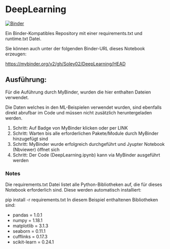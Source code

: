 # DeepLearning

[![Binder](https://mybinder.org/badge_logo.svg)](https://mybinder.org/v2/gh/Soley02/DeepLearning/HEAD)

Ein Binder-Kompatibles Repository mit einer requirements.txt und runtime.txt Datei.

Sie können auch unter der folgenden Binder-URL dieses Notebook erzeugen:

https://mybinder.org/v2/gh/Soley02/DeepLearning/HEAD

## Ausführung:

Für die Auführung durch MyBinder, wurden die hier enthalten Dateien verwendet.

Die Daten welches in den ML-Beispielen verwendet wurden, sind ebenfalls direkt abrufbar im Code und müssen nicht zusätzlich heruntergeladen werden.

1. Schritt: Auf Badge von MyBinder klicken oder per LINK
2. Schritt: Warten bis alle erforderlichen Pakete/Module durch MyBinder hinzugefügt sind
3. Schritt: MyBinder wurde erfolgreich durchgeführt und Jyupter Notebook (Nbviewer) öffnet sich
4. Schritt: Der Code (DeepLearning.ipynb) kann via MyBinder ausgeführt werden

### Notes

Die requirements.txt Datei listet alle Python-Bibliotheken auf, die für dieses Notebook erforderlich sind. Diese werden automatisch installiert:

pip install -r requirements.txt
In diesem Beispiel enthaltenen Bibliotheken sind:

- pandas = 1.0.1
- numpy = 1.18.1
- matplotlib = 3.1.3
- seaborn = 0.11.1
- cufflinks = 0.17.3
- scikit-learn = 0.24.1
